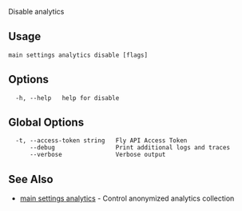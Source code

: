 Disable analytics

## Usage
~~~
main settings analytics disable [flags]
~~~

## Options

~~~
  -h, --help   help for disable
~~~

## Global Options

~~~
  -t, --access-token string   Fly API Access Token
      --debug                 Print additional logs and traces
      --verbose               Verbose output
~~~

## See Also

* [main settings analytics](/docs/flyctl/main-settings-analytics/)	 - Control anonymized analytics collection

